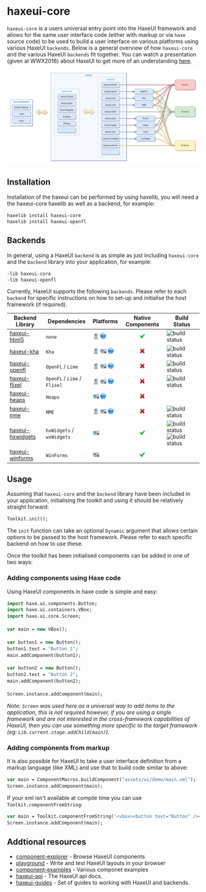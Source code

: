 # haxeui-core

`haxeui-core` is a users universal entry point into the HaxeUI framework and allows for the same user interface code (either with markup or via `haxe` source code) to be used to build a user interface on various platforms using various HaxeUI `backends`. Below is a general overview of how `haxeui-core` and the various HaxeUI `backends` fit together. You can watch a presentation (given at WWX2016) about HaxeUI to get more of an understanding <a href="https://www.youtube.com/watch?v=L8J8qrR2VSg&feature=youtu.be">here</a>.

<p align="center">
  <img src="https://raw.githubusercontent.com/haxeui/haxeui-core/master/system.jpg"/>
</p>

## Installation
Installation of the haxeui can be performed by using haxelib, you will need a the haxeui-core haxelib as well as a backend, for example: 
```
haxelib install haxeui-core
haxelib install haxeui-openfl
```


## Backends
In general, using a HaxeUI `backend` is as simple as just including `haxeui-core` and the `backend` library into your application, for example:

```
-lib haxeui-core
-lib haxeui-openfl
```

Currently, HaxeUI supports the following `backends`. Please refer to each `backend` for specific instructions on how to set-up and initialise the host framework (if required).

| Backend Library                   | Dependencies        | Platforms | Native Components | Build Status |
| ------------- | -----------------------| ----------------- | :-----: | ------- |
| <a href="https://github.com/haxeui/haxeui-html5">haxeui-html5</a> | _`none`_ | <img src="https://raw.githubusercontent.com/haxeui/haxeui-core/master/mobile.png" title="Mobile"> <img src="https://raw.githubusercontent.com/haxeui/haxeui-core/master/browser.png" title="Browser"> | <img src="https://raw.githubusercontent.com/haxeui/haxeui-core/master/tick.png"> | ![build status](https://github.com/haxeui/haxeui-html5/actions/workflows/build.yml/badge.svg) |
| <a href="https://github.com/haxeui/haxeui-kha">haxeui-kha</a> | `Kha` | <img src="https://raw.githubusercontent.com/haxeui/haxeui-core/master/mobile.png" title="Mobile"> <img src="https://raw.githubusercontent.com/haxeui/haxeui-core/master/desktop.png" title="Desktop"> <img src="https://raw.githubusercontent.com/haxeui/haxeui-core/master/browser.png" title="Browser"> | <img src="https://raw.githubusercontent.com/haxeui/haxeui-core/master/cross.png"> | ![build status](https://github.com/haxeui/haxeui-kha/actions/workflows/build.yml/badge.svg) |
| <a href="https://github.com/haxeui/haxeui-openfl">haxeui-openfl</a> | `OpenFL` / `Lime` | <img src="https://raw.githubusercontent.com/haxeui/haxeui-core/master/mobile.png" title="Mobile"> <img src="https://raw.githubusercontent.com/haxeui/haxeui-core/master/desktop.png" title="Desktop"> <img src="https://raw.githubusercontent.com/haxeui/haxeui-core/master/browser.png" title="Browser"> | <img src="https://raw.githubusercontent.com/haxeui/haxeui-core/master/cross.png"> | ![build status](https://github.com/haxeui/haxeui-openfl/actions/workflows/build.yml/badge.svg) |
| <a href="https://github.com/haxeui/haxeui-flixel">haxeui-flixel</a> | `OpenFL` / `Lime` / `Flixel` | <img src="https://raw.githubusercontent.com/haxeui/haxeui-core/master/mobile.png" title="Mobile"> <img src="https://raw.githubusercontent.com/haxeui/haxeui-core/master/desktop.png" title="Desktop"> <img src="https://raw.githubusercontent.com/haxeui/haxeui-core/master/browser.png" title="Browser"> | <img src="https://raw.githubusercontent.com/haxeui/haxeui-core/master/cross.png"> | ![build status](https://github.com/haxeui/haxeui-flixel/actions/workflows/build.yml/badge.svg) |
| <a href="https://github.com/haxeui/haxeui-heaps">haxeui-heaps</a> | `Heaps` | <img src="https://raw.githubusercontent.com/haxeui/haxeui-core/master/desktop.png" title="Desktop"> <img src="https://raw.githubusercontent.com/haxeui/haxeui-core/master/browser.png" title="Browser"> | <img src="https://raw.githubusercontent.com/haxeui/haxeui-core/master/cross.png"> |   |
| <a href="https://github.com/haxeui/haxeui-nme">haxeui-nme</a> | `NME` | <img src="https://raw.githubusercontent.com/haxeui/haxeui-core/master/mobile.png" title="Mobile"> <img src="https://raw.githubusercontent.com/haxeui/haxeui-core/master/desktop.png" title="Desktop"> <img src="https://raw.githubusercontent.com/haxeui/haxeui-core/master/browser.png" title="Browser"> | <img src="https://raw.githubusercontent.com/haxeui/haxeui-core/master/cross.png"> | ![build status](https://github.com/haxeui/haxeui-nme/actions/workflows/build.yml/badge.svg) |
| <a href="https://github.com/haxeui/haxeui-hxwidgets">haxeui-hxwidgets</a> | `hxWidgets` / `wxWidgets` | <img src="https://raw.githubusercontent.com/haxeui/haxeui-core/master/desktop.png" title="Desktop"> | <img src="https://raw.githubusercontent.com/haxeui/haxeui-core/master/tick.png"> | ![build status](https://github.com/haxeui/hxWidgets/actions/workflows/build-linux.yml/badge.svg) ![build status](https://github.com/haxeui/hxWidgets/actions/workflows/build-osx.yml/badge.svg) |
| <a href="https://github.com/haxeui/haxeui-winforms">haxeui-winforms</a> | `WinForms` | <img src="https://raw.githubusercontent.com/haxeui/haxeui-core/master/desktop.png" title="Desktop"> | <img src="https://raw.githubusercontent.com/haxeui/haxeui-core/master/tick.png"> | |


## Usage
Assuming that `haxeui-core` and the `backend` library have been included in your application, initialising the toolkit and using it should be relatively straight forward:

```haxe
Toolkit.init();
```

The `init` function can take an optional `Dynamic` argument that allows certain options to be passed to the host framework. Please refer to each specific backend on how to use these. 

Once the toolkit has been initialised components can be added in one of two ways:

### Adding components using Haxe code
Using HaxeUI components in haxe code is simple and easy:

```haxe
import haxe.ui.components.Button;
import haxe.ui.containers.VBox;
import haxe.ui.core.Screen;

var main = new VBox();

var button1 = new Button();
button1.text = "Button 1";
main.addComponent(button1);

var button2 = new Button();
button2.text = "Button 2";
main.addComponent(button2);

Screen.instance.addComponent(main);
```

_Note: `Screen` was used here as a universal way to add items to the application, this is not required however, if you are using a single framework and are not interested in the cross-framework capabilities of HaxeUI, then you can use something more specific to the target framework (eg: `Lib.current.stage.addChild(main)`)._

### Adding components from markup
It is also possible for HaxeUI to take a user interface definition from a markup language (like XML) and use that to build code similar to above:

```haxe
var main = ComponentMacros.buildComponent("assets/ui/demo/main.xml");
Screen.instance.addComponent(main);
```
If your xml isn't available at compile time you can use `Toolkit.componentFromString`:

```haxe
var main = Toolkit.componentFromString('<vbox><button text="Button" /></vbox>', "xml");
Screen.instance.addComponent(main);
```

## Addtional resources
* <a href="http://haxeui.org/explorer/">component-explorer</a> - Browse HaxeUI components
* <a href="http://haxeui.org/builder/">playground</a> - Write and test HaxeUI layouts in your browser
* <a href="https://github.com/haxeui/component-examples">component-examples</a> - Various componet examples
* <a href="http://haxeui.org/api/haxe/ui/">haxeui-api</a> - The HaxeUI api docs.
* <a href="https://github.com/haxeui/haxeui-guides">haxeui-guides</a> - Set of guides to working with HaxeUI and backends.
